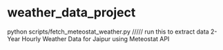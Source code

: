 # weather_data_project
python scripts/fetch_meteostat_weather.py  ///// run this to extract data 2-Year Hourly Weather Data for Jaipur using Meteostat API
